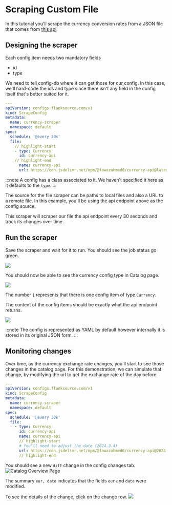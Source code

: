 # Scraping Custom File

In this tutorial you'll scrape the currency conversion rates from a JSON file that comes from [this api](https://cdn.jsdelivr.net/npm/@fawazahmed0/currency-api@latest/v1/currencies/eur.json).

## Designing the scraper

Each config item needs two mandatory fields

- id
- type

We need to tell config-db where it can get those for our config. In this case, we'll hard-code the ids and type since
there isn't any field in the config itself that's better suited for it.

```yaml title='currency-scraper.yaml'
---
apiVersion: configs.flanksource.com/v1
kind: ScrapeConfig
metadata:
  name: currency-scraper
  namespace: default
spec:
  schedule: '@every 30s'
  file:
    // highlight-start
    - type: Currency
      id: currency-api
    // highlight-end
      name: currency-api
      url: https://cdn.jsdelivr.net/npm/@fawazahmed0/currency-api@latest/v1/currencies/eur.json
```

:::note
A config has a class associated to it. We haven't specified it here as it defaults to the `type`.
:::

The source for the file scraper can be paths to local files and also a URL to a remote file.
In this example, you'll be using the api endpoint above as the config source.

This scraper will scraper our file the api endpoint every 30 seconds and track its changes over time.

## Run the scraper

Save the scraper and wait for it to run. You should see the job status go green.

![](/img/tutorial-config-scrapers.png)

You should now be able to see the currency config type in Catalog page.

![](/img/example-config-items-vms.png)

The number `1` represents that there is one config item of type `Currency`.

The content of the config items should be exactly what the api endpoint returns.

![](/img/example-currency-scraper-config.png)

:::note
The config is represented as YAML by default however internally it is stored in its original JSON form.
:::

## Monitoring changes

Over time, as the currency exchange rate changes, you'll start to see those changes in the catalog page.
For this demonstration, we can simulate that change, by modifying the url to get the exchange rate of
the day before.

```yaml title='currency-scraper.yaml'
---
apiVersion: configs.flanksource.com/v1
kind: ScrapeConfig
metadata:
  name: currency-scraper
  namespace: default
spec:
  schedule: '@every 30s'
  file:
    - type: Currency
      id: currency-api
      name: currency-api
      // highlight-start
      # You'll need to adjust the date (2024.3.4)
      url: https://cdn.jsdelivr.net/npm/@fawazahmed0/currency-api@2024.3.4/v1/currencies/eur.json
      // highlight-end
```

You should see a new `diff` change in the config changes tab.
![Catalog Overview Page](/img/example-currency-scraper-changes.png)

The summary `eur, date` indicates that the fields `eur` and `date` were modified.

To see the details of the change, click on the change row.
![](/img/example-currency-scraper-diff-change.png)
